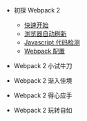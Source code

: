 - 初探 Webpack 2
  - [快速开始](quickstart.md)
  - [浏览器自动刷新](automatic-browser-refresh.md)
  - [Javascript 代码检测](linting-javascript.md)
  - [Webpack 配置](composing-configuration.md)

- Webpack 2 小试牛刀

- Webpack 2 渐入佳境

- Webpack 2 得心应手

- Webpack 2 玩转自如
